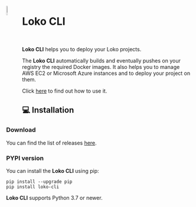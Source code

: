 <html><p><a href="https://loko-ai.com/" target="_blank" rel="noopener"> <img style="vertical-align: middle;" src="https://user-images.githubusercontent.com/30443495/196493267-c328669c-10af-4670-bbfa-e3029e7fb874.png" width="8%" align="left" /> </a></p>
<h1>Loko CLI</h1><br></html>

**Loko CLI** helps you to deploy your Loko projects. 

The **Loko CLI** automatically builds and eventually pushes on your registry the required Docker images. 
It also helps you to manage AWS EC2 or Microsoft Azure instances and to deploy your project on them.

Click <a href="https://livetech.gitbook.io/user-guide-loko-ai/go-into-production">here</a> to find out how to use it.

## :computer: Installation

### Download

You can find the list of releases <a href="https://github.com/loko-ai/loko-cli/releases">here</a>. 

### PYPI version

You can install the **Loko CLI** using pip:

```
pip install --upgrade pip
pip install loko-cli
```

**Loko CLI** supports Python 3.7 or newer.